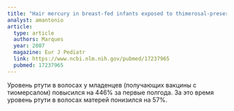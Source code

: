 ```yaml
---
title: "Hair mercury in breast-fed infants exposed to thimerosal-preserved vaccines"
analyst: amantonio
article:
  type: article
  authors: Marques
  year: 2007
  magazine: Eur J Pediatr
  link: https://www.ncbi.nlm.nih.gov/pubmed/17237965
  pubmed: 17237965
---
```


Уровень ртути в волосах у младенцев (получающих вакцины с тиомерсалом) повысился на 446% за первые полгода. За это время уровень ртути в волосах матерей понизился на 57%.
